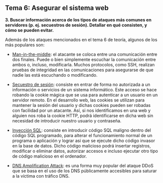 ## **Tema 6: Asegurar el sistema web**    

**3. Buscar información acerca de los tipos de ataques más comunes en servidores (p. ej. secuestros de sesión). Detallar en qué consisten, y cómo se pueden evitar.**

Además de los ataques mencionados en el tema 6 de teoría, algunos de los más populares son:

- [Man-in-the-middle](https://en.wikipedia.org/wiki/Man-in-the-middle_attack): el atacante se coloca entre una comunicación entre dos finales. Puede o bien simplemente escuchar la comunicación entre ambos o, incluso, modificarla. Muchos protocolos, como SSH, realizan pruebas de integridad en las comunicaciones para asegurarse de que nadie las está escuchando o modificando. 

- [Secuestro de sesión](https://en.wikipedia.org/wiki/Session_hijacking): consiste en entrar de forma no autorizada a un información o servicios de un sistema informático. Este acceso se hace robando la cookie mágica que se usa para autenticar a un usuario en un servidor remoto. En el desarrollo web, las cookies se utilizan para mantener la sesión del usuario y dichas cookies pueden ser robadas con facilidad por un atacante. Así, si nos identificamos en una web y alguien nos roba la cookie HTTP, podrá identificarse en dicha web sin necesidad de introducir nuestro usuario y contraseña.

- [Inyección SQL](https://es.wikipedia.org/wiki/Inyecci%C3%B3n_SQL): consiste en introducir código SQL maligno dentro del código SQL programado, para alterar el funcionamiento normal de un programa o aplicación y lograr así que se ejecute dicho código invasor en la base de datos. Dicho código malicioso podrá insertar registros, modificar o eliminar datos, autorizar accesos e incluso ejecutar otro tipo de código malicioso en el ordenador.

- [DNS Amplification Attack](https://www.us-cert.gov/ncas/alerts/TA13-088A): es una forma muy popular del ataque DDoS que se basa en el uso de los DNS públicamente accesibles para saturar a la víctima con tráfico DNS.

